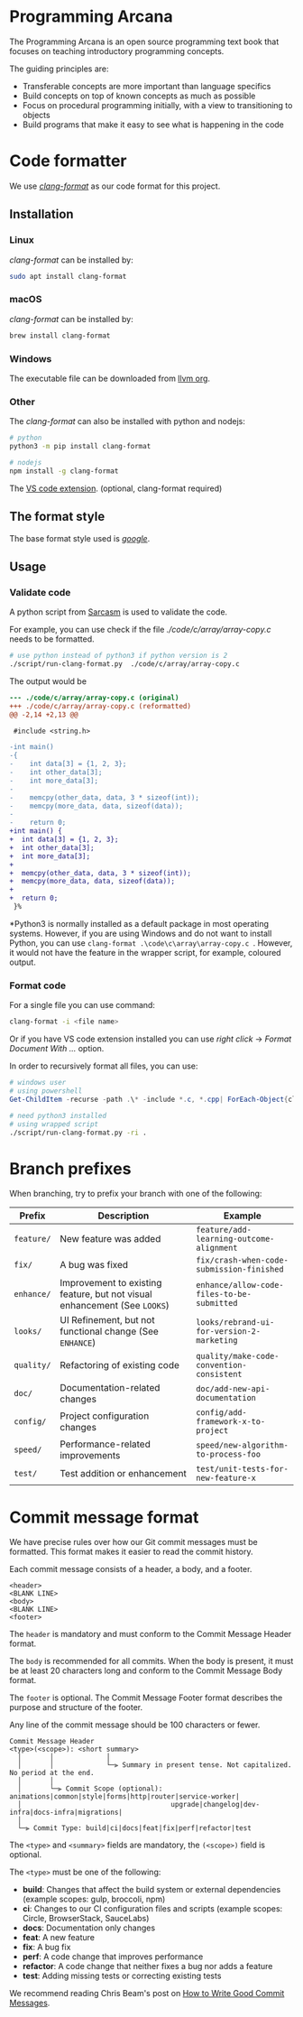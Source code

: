 # Programming Arcana

The Programming Arcana is an open source programming text book that focuses on teaching introductory programming concepts.

The guiding principles are:

- Transferable concepts are more important than language specifics
- Build concepts on top of known concepts as much as possible
- Focus on procedural programming initially, with a view to transitioning to objects
- Build programs that make it easy to see what is happening in the code

# Code formatter

We use [_clang-format_](https://clang.llvm.org/docs/ClangFormat.html) as our code format for this project.

## Installation

### Linux

_clang-format_ can be installed by:

```bash
sudo apt install clang-format
```

### macOS

_clang-format_ can be installed by:

```bash
brew install clang-format
```

### Windows

The executable file can be downloaded from [llvm org](https://llvm.org/builds/).

### Other

The _clang-format_ can also be installed with python and nodejs:

```bash
# python
python3 -m pip install clang-format

# nodejs
npm install -g clang-format
```

The [VS code extension](https://marketplace.visualstudio.com/items?itemName=xaver.clang-format). (optional, clang-format required)

## The format style

The base format style used is [_google_](https://google.github.io/styleguide/cppguide.html).

## Usage

### Validate code

A python script from [Sarcasm](https://github.com/Sarcasm/run-clang-format) is used to validate the code.

For example, you can use check if the file _./code/c/array/array-copy.c_ needs to be formatted.

```bash
# use python instead of python3 if python version is 2
./script/run-clang-format.py  ./code/c/array/array-copy.c
```

The output would be

```diff
--- ./code/c/array/array-copy.c (original)
+++ ./code/c/array/array-copy.c (reformatted)
@@ -2,14 +2,13 @@

 #include <string.h>

-int main()
-{
-    int data[3] = {1, 2, 3};
-    int other_data[3];
-    int more_data[3];
-
-    memcpy(other_data, data, 3 * sizeof(int));
-    memcpy(more_data, data, sizeof(data));
-
-    return 0;
+int main() {
+  int data[3] = {1, 2, 3};
+  int other_data[3];
+  int more_data[3];
+
+  memcpy(other_data, data, 3 * sizeof(int));
+  memcpy(more_data, data, sizeof(data));
+
+  return 0;
 }%
```

\*Python3 is normally installed as a default package in most operating systems. However, if you are using Windows and do not want to install Python, you can use
`clang-format .\code\c\array\array-copy.c `. However, it would not have the feature in the wrapper script, for example, coloured output.

### Format code

For a single file you can use command:

```bash
clang-format -i <file name>
```

Or if you have VS code extension installed you can use _right click_ -> _Format Document With ..._ option.

In order to recursively format all files, you can use:

```powershell
# windows user
# using powershell
Get-ChildItem -recurse -path .\* -include *.c, *.cpp| ForEach-Object{clang-format -style=file -i $_}
```

```bash
# need python3 installed
# using wrapped script
./script/run-clang-format.py -ri .
```

# Branch prefixes

When branching, try to prefix your branch with one of the following:

| Prefix     | Description                                                               | Example                                    |
| ---------- | ------------------------------------------------------------------------- | ------------------------------------------ |
| `feature/` | New feature was added                                                     | `feature/add-learning-outcome-alignment`   |
| `fix/`     | A bug was fixed                                                           | `fix/crash-when-code-submission-finished`  |
| `enhance/` | Improvement to existing feature, but not visual enhancement (See `LOOKS`) | `enhance/allow-code-files-to-be-submitted` |
| `looks/`   | UI Refinement, but not functional change (See `ENHANCE`)                  | `looks/rebrand-ui-for-version-2-marketing` |
| `quality/` | Refactoring of existing code                                              | `quality/make-code-convention-consistent`  |
| `doc/`     | Documentation-related changes                                             | `doc/add-new-api-documentation`            |
| `config/`  | Project configuration changes                                             | `config/add-framework-x-to-project`        |
| `speed/`   | Performance-related improvements                                          | `speed/new-algorithm-to-process-foo`       |
| `test/`    | Test addition or enhancement                                              | `test/unit-tests-for-new-feature-x`        |

# Commit message format

We have precise rules over how our Git commit messages must be formatted. This format makes it easier to read the commit history.

Each commit message consists of a header, a body, and a footer.

```text
<header>
<BLANK LINE>
<body>
<BLANK LINE>
<footer>
```

The `header` is mandatory and must conform to the Commit Message Header format.

The `body` is recommended for all commits. When the body is present, it must be at least 20 characters long and conform to the Commit Message Body format.

The `footer` is optional. The Commit Message Footer format describes the purpose and structure of the footer.

Any line of the commit message should be 100 characters or fewer.

```text
Commit Message Header
<type>(<scope>): <short summary>
  │       │             │
  │       │             └─⫸ Summary in present tense. Not capitalized. No period at the end.
  │       │
  │       └─⫸ Commit Scope (optional): animations|common|style|forms|http|router|service-worker|
  │                                     upgrade|changelog|dev-infra|docs-infra|migrations|
  │
  └─⫸ Commit Type: build|ci|docs|feat|fix|perf|refactor|test
```

The `<type>` and `<summary>` fields are mandatory, the `(<scope>)` field is optional.

The `<type>` must be one of the following:

- **build**: Changes that affect the build system or external dependencies (example scopes: gulp, broccoli, npm)
- **ci**: Changes to our CI configuration files and scripts (example scopes: Circle, BrowserStack, SauceLabs)
- **docs**: Documentation only changes
- **feat**: A new feature
- **fix**: A bug fix
- **perf**: A code change that improves performance
- **refactor**: A code change that neither fixes a bug nor adds a feature
- **test**: Adding missing tests or correcting existing tests

We recommend reading Chris Beam's post on [How to Write Good Commit Messages](http://chris.beams.io/posts/git-commit/).
